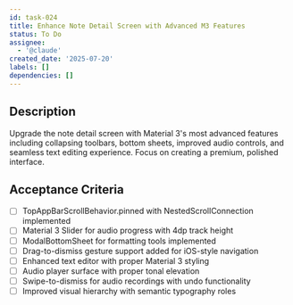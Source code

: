 ```yaml
---
id: task-024
title: Enhance Note Detail Screen with Advanced M3 Features
status: To Do
assignee:
  - '@claude'
created_date: '2025-07-20'
labels: []
dependencies: []
---
```


## Description

Upgrade the note detail screen with Material 3's most advanced features including collapsing toolbars, bottom sheets, improved audio controls, and seamless text editing experience. Focus on creating a premium, polished interface.

## Acceptance Criteria

- [ ] TopAppBarScrollBehavior.pinned with NestedScrollConnection implemented
- [ ] Material 3 Slider for audio progress with 4dp track height
- [ ] ModalBottomSheet for formatting tools implemented
- [ ] Drag-to-dismiss gesture support added for iOS-style navigation
- [ ] Enhanced text editor with proper Material 3 styling
- [ ] Audio player surface with proper tonal elevation
- [ ] Swipe-to-dismiss for audio recordings with undo functionality
- [ ] Improved visual hierarchy with semantic typography roles
